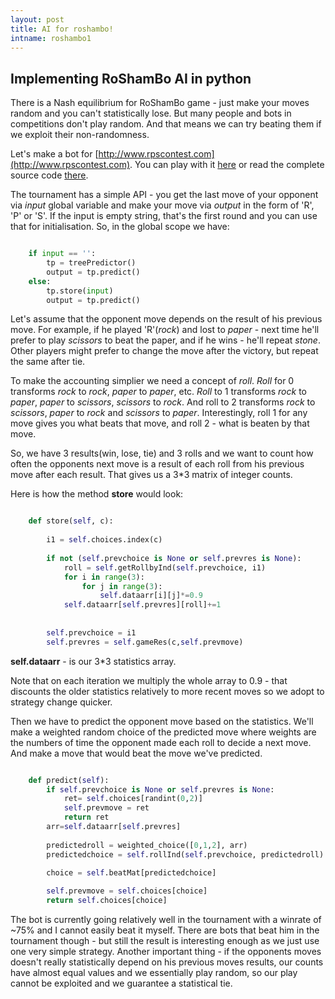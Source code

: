 ```yaml
---
layout: post
title: AI for roshambo!
intname: roshambo1
---
```

## Implementing RoShamBo AI in python  ##

There is a Nash equilibrium for RoShamBo game - just make your moves random and you can't statistically lose. But many people and bots in competitions don't play random. And that means we can try beating them if we exploit their non-randomness. 

Let's make a bot for [http://www.rpscontest.com](http://www.rpscontest.com). You can play with it [here](http://www.rpscontest.com/human/5695872079757312?) or read the complete source code [there](https://github.com/vzaguskin/roshambo/blob/master/rpsbotvzv4.py).

The tournament has a simple API - you get the last move of your opponent via *input* global variable and make your move via *output* in the form of 'R', 'P' or 'S'. If the input is empty string, that's the first round and you can use that for initialisation. So, in the global scope we have:

```python

    if input == '':
    	tp = treePredictor()
    	output = tp.predict()    
    else:
    	tp.store(input)
    	output = tp.predict()

```
Let's assume that the opponent move depends on the result of his previous move. For example, if he played 'R'(*rock*) and lost to *paper* - next time he'll prefer to play *scissors* to beat the paper, and if he wins - he'll repeat *stone*. Other players might prefer to change the move after the victory, but repeat the same after tie.


To make the accounting simplier we need a concept of *roll*. *Roll* for 0 transforms *rock* to *rock*, *paper* to *paper*, etc. *Roll* to 1 transforms *rock* to *paper*, *paper* to *scissors*, *scissors* to *rock*. And roll to 2 transforms *rock* to *scissors*, *paper* to *rock* and *scissors* to *paper*. Interestingly, roll 1 for any move gives you what beats that move, and roll 2 - what is beaten by that move. 

So, we have 3 results(win, lose, tie) and 3 rolls and we want to count how often the opponents next move is a result of each roll from his previous move after each result. That gives us a 3*3 matrix of integer counts.

Here is how the method **store** would look:

```python

    def store(self, c):
        
        i1 = self.choices.index(c)
        
        if not (self.prevchoice is None or self.prevres is None):
            roll = self.getRollbyInd(self.prevchoice, i1)
            for i in range(3):
                for j in range(3):
                    self.dataarr[i][j]*=0.9
            self.dataarr[self.prevres][roll]+=1
            
            
        self.prevchoice = i1
        self.prevres = self.gameRes(c,self.prevmove)

```

**self.dataarr** - is our 3*3 statistics array.

Note that on each iteration we multiply the whole array to 0.9 - that discounts the older statistics relatively to more recent moves so we adopt to strategy change quicker.


Then we have to predict the opponent move based on the statistics. We'll make a weighted random choice of the predicted move where weights are the numbers of time the opponent made each roll to decide a next move. And make a move that would beat the move we've predicted. 


```python

    def predict(self):
        if self.prevchoice is None or self.prevres is None:
            ret= self.choices[randint(0,2)]
            self.prevmove = ret
            return ret
        arr=self.dataarr[self.prevres]
        
        predictedroll = weighted_choice([0,1,2], arr)
        predictedchoice = self.rollInd(self.prevchoice, predictedroll)
        
        choice = self.beatMat[predictedchoice]

        self.prevmove = self.choices[choice]
        return self.choices[choice]

```


The bot is currently going relatively well in the tournament with a winrate of ~75% and I cannot easily beat it myself. There are bots that beat him in the tournament though - but still the result is interesting enough as we just use one very simple strategy. Another important thing - if the opponents moves doesn't really statistically depend on his previous moves results, our counts have almost equal values and we essentially play random, so our play cannot be exploited and we guarantee a statistical tie. 

  